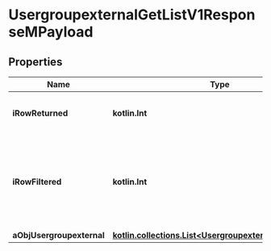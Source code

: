 
# UsergroupexternalGetListV1ResponseMPayload

## Properties
Name | Type | Description | Notes
------------ | ------------- | ------------- | -------------
**iRowReturned** | **kotlin.Int** | The number of rows returned | 
**iRowFiltered** | **kotlin.Int** | The number of rows matching your filters (if any) or the total number of rows | 
**aObjUsergroupexternal** | [**kotlin.collections.List&lt;UsergroupexternalListElement&gt;**](UsergroupexternalListElement.md) |  | 



